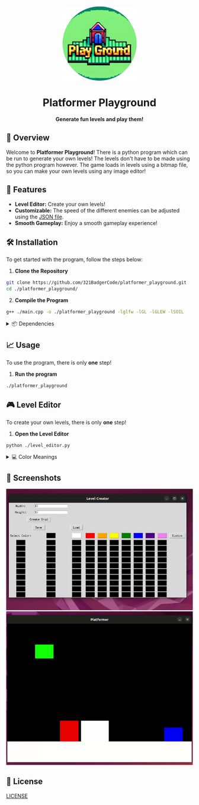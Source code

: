 <p align="center">
	<img src="./asset/logo.png" alt="Platformer Playground logo" width="200" height="200">
</p>

<h1 align="center">Platformer Playground</h1>

<p align="center">
	<strong>Generate fun levels and play them!</strong>
</p>

## 🚀 Overview

Welcome to **Platformer Playground**! There is a python program which can be run to generate your own levels! The levels don't have to be made using the python program however. The game loads in levels using a bitmap file, so you can make your own levels using any image editor!

## 🎨 Features

- **Level Editor:** Create your own levels!
- **Customizable:** The speed of the different enemies can be adjusted using the [JSON file](./config.json).
- **Smooth Gameplay:** Enjoy a smooth gameplay experience!

## 🛠️ Installation

To get started with the program, follow the steps below:

1. **Clone the Repository**
```sh
git clone https://github.com/321BadgerCode/platformer_playground.git
cd ./platformer_playground/
```

2. **Compile the Program**
```sh
g++ ./main.cpp -o ./platformer_playground -lglfw -lGL -lGLEW -lSOIL
```

<details>

<summary>📦 Dependencies</summary>

- **OpenGL:** `sudo apt-get install libglu1-mesa-dev freeglut3-dev mesa-common-dev`
- **GLEW:** `sudo apt-get install libglew-dev`
- **SOIL:** `sudo apt-get install libsoil-dev`

</details>

## 📈 Usage

To use the program, there is only **one** step!

1. **Run the program**
```sh
./platformer_playground
```

## 🎮 Level Editor

To create your own levels, there is only **one** step!

1. **Open the Level Editor**
```sh
python ./level_editor.py
```

<details>

<summary>💻 Color Meanings</summary>

$\textcolor{blue}{\text{blue}}$

|	Color					|	Meaning			|
|	:---:					|	:---:			|
|	$\textcolor{black}{\text{black}}$	|	Empty			|
|	$\textcolor{blue}{\text{blue}}$		|	Player			|
|	$\textcolor{green}{\text{green}}$	|	Checkpoint/finish line	|
|	$\textcolor{red}{\text{red}}$		|	Patrolling Enemy	|
|	$\textcolor{yellow}{\text{yellow}}$	|	Stationary Enemy	|

</details>

## 📸 Screenshots

![](./asset/level_editor_ex.gif)
![](./asset/game_ex.gif)

## 📜 License

[LICENSE](./LICENSE)